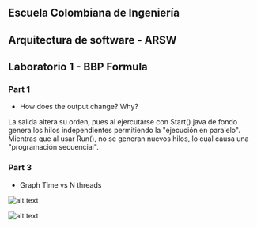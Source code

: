 ## Escuela Colombiana de Ingeniería
## Arquitectura de software - ARSW
## Laboratorio 1 - BBP Formula
### Part 1
* How does the output change? Why?

La salida altera su orden, pues al ejercutarse con Start() java de fondo genera los hilos independientes permitiendo la "ejecución en paralelo". Mientras que al usar Run(), no se generan nuevos hilos, lo cual causa una "programación secuencial".

### Part 3
* Graph Time vs N threads

![alt text](https://github.com/Stilink/ARSW-Lab1-Part1/blob/master/img/100000VS200.png)

![alt text](https://github.com/Stilink/ARSW-Lab1-Part1/blob/master/img/100000VS500.png)
